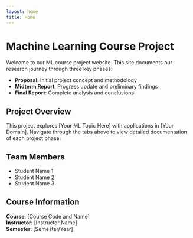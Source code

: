 ```yaml
---
layout: home
title: Home
---
```


# Machine Learning Course Project

Welcome to our ML course project website. This site documents our research journey through three key phases:

- **Proposal**: Initial project concept and methodology
- **Midterm Report**: Progress update and preliminary findings
- **Final Report**: Complete analysis and conclusions

## Project Overview

This project explores [Your ML Topic Here] with applications in [Your Domain]. Navigate through the tabs above to view detailed documentation of each project phase.

## Team Members

- Student Name 1
- Student Name 2
- Student Name 3

## Course Information

**Course**: [Course Code and Name]  
**Instructor**: [Instructor Name]  
**Semester**: [Semester/Year]
